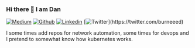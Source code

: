 ### Hi there 👋 I am Dan 

[![Medium](https://img.shields.io/badge/-Portfolio-red?style=flat&logo=appveyor&logoColor=white)](https://medium.com/@burneeed/)
[![Github](https://img.shields.io/badge/-Github-000?style=flat&logo=Github&logoColor=white)](https://github.com/burnyd)
[![Linkedin](https://img.shields.io/badge/-LinkedIn-blue?style=flat&logo=Linkedin&logoColor=white)](https://www.linkedin.com/in/dhertzberg/)
[![Twitter](https://img.shields.io/badge/Twitter-1DA1F2?logo=twitter&logoColor=white&style=for-the-badge")](https://twitter.com/burneeed)

I some times add repos for network automation, some times for devops and I pretend to somewhat know how kubernetes works.
